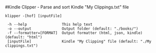 #Kindle Clipper - Parse and sort Kindle "My Clippings.txt" file

    klipper -[hof] [inputFile]

	 -h --help                This help text
	 -o --output              Output folder (default: "./books/")
	 -f --formatter=[FORMAT]  Output formatter (html, json, kindle) (default: "html")
	 [inputFile]              Kindle "My Clipping" file (default: "./My clippings.txt")

